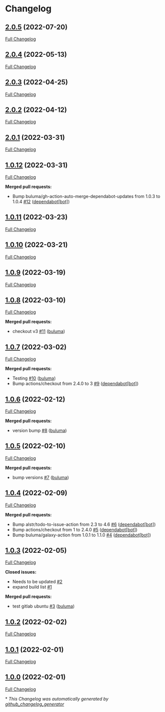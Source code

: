 # Changelog

## [2.0.5](https://github.com/buluma/ansible-role-anaconda/tree/2.0.5) (2022-07-20)

[Full Changelog](https://github.com/buluma/ansible-role-anaconda/compare/2.0.4...2.0.5)

## [2.0.4](https://github.com/buluma/ansible-role-anaconda/tree/2.0.4) (2022-05-13)

[Full Changelog](https://github.com/buluma/ansible-role-anaconda/compare/2.0.3...2.0.4)

## [2.0.3](https://github.com/buluma/ansible-role-anaconda/tree/2.0.3) (2022-04-25)

[Full Changelog](https://github.com/buluma/ansible-role-anaconda/compare/2.0.2...2.0.3)

## [2.0.2](https://github.com/buluma/ansible-role-anaconda/tree/2.0.2) (2022-04-12)

[Full Changelog](https://github.com/buluma/ansible-role-anaconda/compare/2.0.1...2.0.2)

## [2.0.1](https://github.com/buluma/ansible-role-anaconda/tree/2.0.1) (2022-03-31)

[Full Changelog](https://github.com/buluma/ansible-role-anaconda/compare/1.0.12...2.0.1)

## [1.0.12](https://github.com/buluma/ansible-role-anaconda/tree/1.0.12) (2022-03-31)

[Full Changelog](https://github.com/buluma/ansible-role-anaconda/compare/1.0.11...1.0.12)

**Merged pull requests:**

- Bump buluma/gh-action-auto-merge-dependabot-updates from 1.0.3 to 1.0.4 [\#12](https://github.com/buluma/ansible-role-anaconda/pull/12) ([dependabot[bot]](https://github.com/apps/dependabot))

## [1.0.11](https://github.com/buluma/ansible-role-anaconda/tree/1.0.11) (2022-03-23)

[Full Changelog](https://github.com/buluma/ansible-role-anaconda/compare/1.0.10...1.0.11)

## [1.0.10](https://github.com/buluma/ansible-role-anaconda/tree/1.0.10) (2022-03-21)

[Full Changelog](https://github.com/buluma/ansible-role-anaconda/compare/1.0.9...1.0.10)

## [1.0.9](https://github.com/buluma/ansible-role-anaconda/tree/1.0.9) (2022-03-19)

[Full Changelog](https://github.com/buluma/ansible-role-anaconda/compare/1.0.8...1.0.9)

## [1.0.8](https://github.com/buluma/ansible-role-anaconda/tree/1.0.8) (2022-03-10)

[Full Changelog](https://github.com/buluma/ansible-role-anaconda/compare/1.0.7...1.0.8)

**Merged pull requests:**

- checkout v3 [\#11](https://github.com/buluma/ansible-role-anaconda/pull/11) ([buluma](https://github.com/buluma))

## [1.0.7](https://github.com/buluma/ansible-role-anaconda/tree/1.0.7) (2022-03-02)

[Full Changelog](https://github.com/buluma/ansible-role-anaconda/compare/1.0.6...1.0.7)

**Merged pull requests:**

- Testing [\#10](https://github.com/buluma/ansible-role-anaconda/pull/10) ([buluma](https://github.com/buluma))
- Bump actions/checkout from 2.4.0 to 3 [\#9](https://github.com/buluma/ansible-role-anaconda/pull/9) ([dependabot[bot]](https://github.com/apps/dependabot))

## [1.0.6](https://github.com/buluma/ansible-role-anaconda/tree/1.0.6) (2022-02-12)

[Full Changelog](https://github.com/buluma/ansible-role-anaconda/compare/1.0.5...1.0.6)

**Merged pull requests:**

- version bump [\#8](https://github.com/buluma/ansible-role-anaconda/pull/8) ([buluma](https://github.com/buluma))

## [1.0.5](https://github.com/buluma/ansible-role-anaconda/tree/1.0.5) (2022-02-10)

[Full Changelog](https://github.com/buluma/ansible-role-anaconda/compare/1.0.4...1.0.5)

**Merged pull requests:**

- bump versions [\#7](https://github.com/buluma/ansible-role-anaconda/pull/7) ([buluma](https://github.com/buluma))

## [1.0.4](https://github.com/buluma/ansible-role-anaconda/tree/1.0.4) (2022-02-09)

[Full Changelog](https://github.com/buluma/ansible-role-anaconda/compare/1.0.3...1.0.4)

**Merged pull requests:**

- Bump alstr/todo-to-issue-action from 2.3 to 4.6 [\#6](https://github.com/buluma/ansible-role-anaconda/pull/6) ([dependabot[bot]](https://github.com/apps/dependabot))
- Bump actions/checkout from 1 to 2.4.0 [\#5](https://github.com/buluma/ansible-role-anaconda/pull/5) ([dependabot[bot]](https://github.com/apps/dependabot))
- Bump buluma/galaxy-action from 1.0.1 to 1.1.0 [\#4](https://github.com/buluma/ansible-role-anaconda/pull/4) ([dependabot[bot]](https://github.com/apps/dependabot))

## [1.0.3](https://github.com/buluma/ansible-role-anaconda/tree/1.0.3) (2022-02-05)

[Full Changelog](https://github.com/buluma/ansible-role-anaconda/compare/1.0.2...1.0.3)

**Closed issues:**

- Needs to be updated [\#2](https://github.com/buluma/ansible-role-anaconda/issues/2)
- expand build list [\#1](https://github.com/buluma/ansible-role-anaconda/issues/1)

**Merged pull requests:**

- test gitlab ubuntu [\#3](https://github.com/buluma/ansible-role-anaconda/pull/3) ([buluma](https://github.com/buluma))

## [1.0.2](https://github.com/buluma/ansible-role-anaconda/tree/1.0.2) (2022-02-02)

[Full Changelog](https://github.com/buluma/ansible-role-anaconda/compare/1.0.1...1.0.2)

## [1.0.1](https://github.com/buluma/ansible-role-anaconda/tree/1.0.1) (2022-02-01)

[Full Changelog](https://github.com/buluma/ansible-role-anaconda/compare/1.0.0...1.0.1)

## [1.0.0](https://github.com/buluma/ansible-role-anaconda/tree/1.0.0) (2022-02-01)

[Full Changelog](https://github.com/buluma/ansible-role-anaconda/compare/6da4b9716382b7245ac292eedec7c663fd61ccf8...1.0.0)



\* *This Changelog was automatically generated by [github_changelog_generator](https://github.com/github-changelog-generator/github-changelog-generator)*
